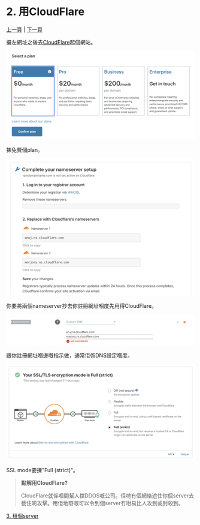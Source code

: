 # 2. 用CloudFlare

[上一頁](./1.md) | [下一頁](./3.md)

攞左網址之後去[CloudFlare](https://cloudflare.com)起個網站。

![CloudFlare plan](../images/cloudflare-plan.png)

揀免費個plan。

![CloudFlare setup](../images/cloudflare-setup.png)

你要將兩個nameserver抄去你註冊網址嗰度先用得CloudFlare。

![NameCheap nameservers](../images/namecheap-nameservers.png)

跟你註冊網址嗰邊嘅指示做，通常佢係DNS設定嗰度。

![CloudFlare SSL](../images/cloudflare-ssl.png)

SSL mode要揀"Full (strict)"。

> **點解用CloudFlare?**
>
> CloudFlare就係嗰間幫人擋DDOS嘅公司。佢哋有個網絡遮住你個server去截住啲攻擊。用佢地嘢嘅可以令到個server冇咁易比人攻到或封殺到。

[3. 租個server](./3.md)